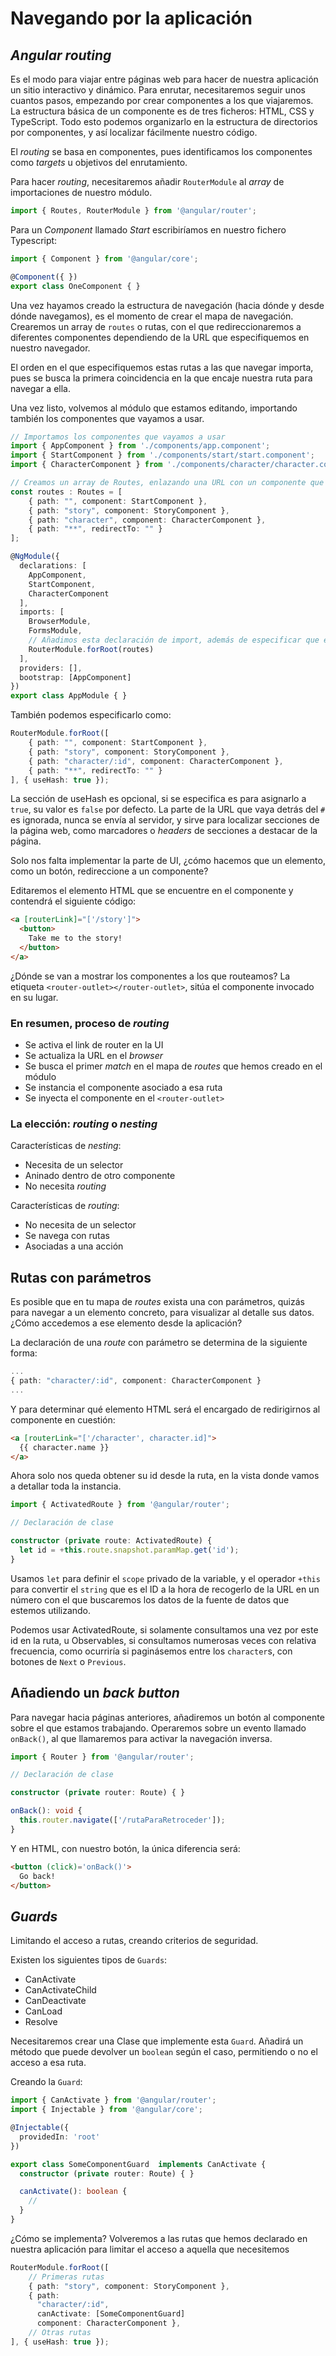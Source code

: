 # Navegando por la aplicación

## _Angular routing_

Es el modo para viajar entre páginas web para hacer de nuestra aplicación un sitio interactivo y dinámico. Para enrutar, necesitaremos seguir unos cuantos pasos, empezando por crear componentes a los que viajaremos. La estructura básica de un componente es de tres ficheros: HTML, CSS y TypeScript. Todo esto podemos organizarlo en la estructura de directorios por componentes, y así localizar fácilmente nuestro código.

El _routing_ se basa en componentes, pues identificamos los componentes como _targets_ u objetivos del enrutamiento.

Para hacer _routing_, necesitaremos añadir `RouterModule` al _array_ de importaciones de nuestro módulo.

```ts
import { Routes, RouterModule } from '@angular/router';
```

Para un _Component_ llamado _Start_ escribiríamos en nuestro fichero Typescript:

```ts
import { Component } from '@angular/core';

@Component({ })
export class OneComponent { }
```

Una vez hayamos creado la estructura de navegación (hacia dónde y desde dónde navegamos), es el momento de crear el mapa de navegación. Crearemos un array de `routes` o rutas, con el que redireccionaremos a diferentes componentes dependiendo de la URL que especifiquemos en nuestro navegador.

El orden en el que especifiquemos estas rutas a las que navegar importa, pues se busca la primera coincidencia en la que encaje nuestra ruta para navegar a ella.

Una vez listo, volvemos al módulo que estamos editando, importando también los componentes que vayamos a usar.

```ts
// Importamos los componentes que vayamos a usar
import { AppComponent } from './components/app.component';
import { StartComponent } from './components/start/start.component';
import { CharacterComponent } from './components/character/character.component';

// Creamos un array de Routes, enlazando una URL con un componente que se va a mostrar
const routes : Routes = [
    { path: "", component: StartComponent },
    { path: "story", component: StoryComponent },
    { path: "character", component: CharacterComponent },
    { path: "**", redirectTo: "" }
];

@NgModule({
  declarations: [
    AppComponent,
    StartComponent,
    CharacterComponent
  ],
  imports: [
    BrowserModule,
    FormsModule,
    // Añadimos esta declaración de import, además de especificar que el objeto de rounting será el array creado
    RouterModule.forRoot(routes)
  ],
  providers: [],
  bootstrap: [AppComponent]
})
export class AppModule { }
```

También podemos especificarlo como:

```ts
RouterModule.forRoot([
    { path: "", component: StartComponent },
    { path: "story", component: StoryComponent },
    { path: "character/:id", component: CharacterComponent },
    { path: "**", redirectTo: "" }
], { useHash: true });
```

La sección de useHash es opcional, si se especifica es para asignarlo a `true`, su valor es `false` por defecto. La parte de la URL que vaya detrás del `#` es ignorada, nunca se envía al servidor, y sirve para localizar secciones de la página web, como marcadores o _headers_ de secciones a destacar de la página.

Solo nos falta implementar la parte de UI, ¿cómo hacemos que un elemento, como un botón, redireccione a un componente?

Editaremos el elemento HTML que se encuentre en el componente y contendrá el siguiente código:

```html
<a [routerLink]="['/story']">
  <button>
    Take me to the story!
  </button>
</a>
```

¿Dónde se van a mostrar los componentes a los que routeamos? La etiqueta `<router-outlet></router-outlet>`, sitúa el componente invocado en su lugar.

### En resumen, proceso de _routing_

* Se activa el link de router en la UI
* Se actualiza la URL en el _browser_
* Se busca el primer _match_ en el mapa de _routes_ que hemos creado en el módulo
* Se instancia el componente asociado a esa ruta
* Se inyecta el componente en el `<router-outlet>`

### La elección: _routing_ o _nesting_

Características de _nesting_:

* Necesita de un selector
* Aninado dentro de otro componente
* No necesita _routing_

Características de _routing_:

* No necesita de un selector
* Se navega con rutas
* Asociadas a una acción

## Rutas con parámetros

Es posible que en tu mapa de _routes_ exista una con parámetros, quizás para navegar a un elemento concreto, para visualizar al detalle sus datos. ¿Cómo accedemos a ese elemento desde la aplicación?

La declaración de una _route_ con parámetro se determina de la siguiente forma:

```ts
...
{ path: "character/:id", component: CharacterComponent }
...
```

Y para determinar qué elemento HTML será el encargado de redirigirnos al componente en cuestión:

```html
<a [routerLink="['/character', character.id]">
  {{ character.name }}
</a>
```

Ahora solo nos queda obtener su id desde la ruta, en la vista donde vamos a detallar toda la instancia.

```ts
import { ActivatedRoute } from '@angular/router';

// Declaración de clase

constructor (private route: ActivatedRoute) {
  let id = +this.route.snapshot.paramMap.get('id');
}
```

Usamos `let` para definir el `scope` privado de la variable, y el operador `+this` para convertir el `string` que es el ID a la hora de recogerlo de la URL en un número con el que buscaremos los datos de la fuente de datos que estemos utilizando.

Podemos usar ActivatedRoute, si solamente consultamos una vez por este id en la ruta, u Observables, si consultamos numerosas veces con relativa frecuencia, como ocurriría si paginásemos entre los `character`s, con botones de `Next` o `Previous`.

## Añadiendo un _back button_

Para navegar hacia páginas anteriores, añadiremos un botón al componente sobre el que estamos trabajando. Operaremos sobre un evento llamado `onBack()`, al que llamaremos para activar la navegación inversa.

```ts
import { Router } from '@angular/router';

// Declaración de clase

constructor (private router: Route) { }

onBack(): void {
  this.router.navigate(['/rutaParaRetroceder']);
}
```

Y en HTML, con nuestro botón, la única diferencia será:

```html
<button (click)='onBack()'>
  Go back!
</button>
```

## _Guards_

Limitando el acceso a rutas, creando criterios de seguridad.

Existen los siguientes tipos de `Guards`:

* CanActivate
* CanActivateChild
* CanDeactivate
* CanLoad
* Resolve

Necesitaremos crear una Clase que implemente esta `Guard`. Añadirá un método que puede devolver un `boolean` según el caso, permitiendo o no el acceso a esa ruta.

Creando la `Guard`:

```ts
import { CanActivate } from '@angular/router';
import { Injectable } from '@angular/core';

@Injectable({
  providedIn: 'root'
})

export class SomeComponentGuard  implements CanActivate {
  constructor (private router: Route) { }

  canActivate(): boolean {
    //
  }
}
```

¿Cómo se implementa? Volveremos a las rutas que hemos declarado en nuestra aplicación para limitar el acceso a aquella que necesitemos

```ts
RouterModule.forRoot([
    // Primeras rutas
    { path: "story", component: StoryComponent },
    { path:
      "character/:id",
      canActivate: [SomeComponentGuard]
      component: CharacterComponent },
    // Otras rutas
], { useHash: true });
```